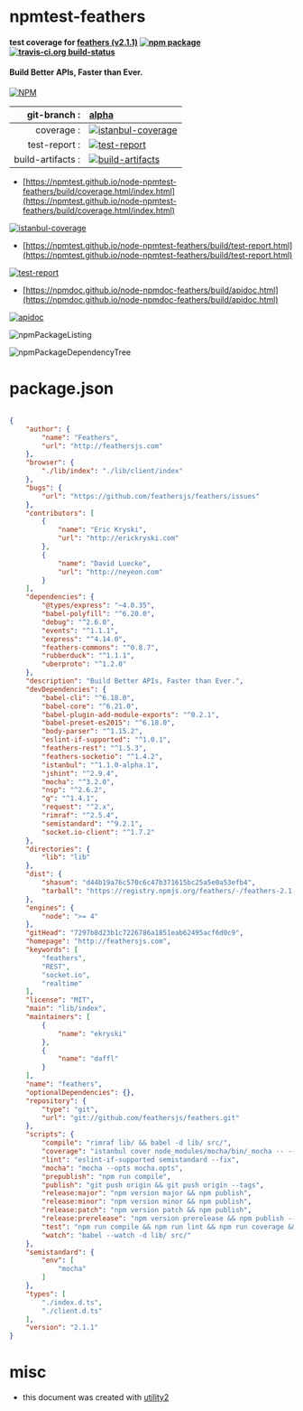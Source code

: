 # npmtest-feathers

#### test coverage for  [feathers (v2.1.1)](http://feathersjs.com)  [![npm package](https://img.shields.io/npm/v/npmtest-feathers.svg?style=flat-square)](https://www.npmjs.org/package/npmtest-feathers) [![travis-ci.org build-status](https://api.travis-ci.org/npmtest/node-npmtest-feathers.svg)](https://travis-ci.org/npmtest/node-npmtest-feathers)

#### Build Better APIs, Faster than Ever.

[![NPM](https://nodei.co/npm/feathers.png?downloads=true&downloadRank=true&stars=true)](https://www.npmjs.com/package/feathers)

| git-branch : | [alpha](https://github.com/npmtest/node-npmtest-feathers/tree/alpha)|
|--:|:--|
| coverage : | [![istanbul-coverage](https://npmtest.github.io/node-npmtest-feathers/build/coverage.badge.svg)](https://npmtest.github.io/node-npmtest-feathers/build/coverage.html/index.html)|
| test-report : | [![test-report](https://npmtest.github.io/node-npmtest-feathers/build/test-report.badge.svg)](https://npmtest.github.io/node-npmtest-feathers/build/test-report.html)|
| build-artifacts : | [![build-artifacts](https://npmtest.github.io/node-npmtest-feathers/glyphicons_144_folder_open.png)](https://github.com/npmtest/node-npmtest-feathers/tree/gh-pages/build)|

- [https://npmtest.github.io/node-npmtest-feathers/build/coverage.html/index.html](https://npmtest.github.io/node-npmtest-feathers/build/coverage.html/index.html)

[![istanbul-coverage](https://npmtest.github.io/node-npmtest-feathers/build/screenCapture.buildCi.browser.%252Ftmp%252Fbuild%252Fcoverage.lib.html.png)](https://npmtest.github.io/node-npmtest-feathers/build/coverage.html/index.html)

- [https://npmtest.github.io/node-npmtest-feathers/build/test-report.html](https://npmtest.github.io/node-npmtest-feathers/build/test-report.html)

[![test-report](https://npmtest.github.io/node-npmtest-feathers/build/screenCapture.buildCi.browser.%252Ftmp%252Fbuild%252Ftest-report.html.png)](https://npmtest.github.io/node-npmtest-feathers/build/test-report.html)

- [https://npmdoc.github.io/node-npmdoc-feathers/build/apidoc.html](https://npmdoc.github.io/node-npmdoc-feathers/build/apidoc.html)

[![apidoc](https://npmdoc.github.io/node-npmdoc-feathers/build/screenCapture.buildCi.browser.%252Ftmp%252Fbuild%252Fapidoc.html.png)](https://npmdoc.github.io/node-npmdoc-feathers/build/apidoc.html)

![npmPackageListing](https://npmtest.github.io/node-npmtest-feathers/build/screenCapture.npmPackageListing.svg)

![npmPackageDependencyTree](https://npmtest.github.io/node-npmtest-feathers/build/screenCapture.npmPackageDependencyTree.svg)



# package.json

```json

{
    "author": {
        "name": "Feathers",
        "url": "http://feathersjs.com"
    },
    "browser": {
        "./lib/index": "./lib/client/index"
    },
    "bugs": {
        "url": "https://github.com/feathersjs/feathers/issues"
    },
    "contributors": [
        {
            "name": "Eric Kryski",
            "url": "http://erickryski.com"
        },
        {
            "name": "David Luecke",
            "url": "http://neyeon.com"
        }
    ],
    "dependencies": {
        "@types/express": "~4.0.35",
        "babel-polyfill": "^6.20.0",
        "debug": "^2.6.0",
        "events": "^1.1.1",
        "express": "^4.14.0",
        "feathers-commons": "^0.8.7",
        "rubberduck": "^1.1.1",
        "uberproto": "^1.2.0"
    },
    "description": "Build Better APIs, Faster than Ever.",
    "devDependencies": {
        "babel-cli": "^6.18.0",
        "babel-core": "^6.21.0",
        "babel-plugin-add-module-exports": "^0.2.1",
        "babel-preset-es2015": "^6.18.0",
        "body-parser": "^1.15.2",
        "eslint-if-supported": "^1.0.1",
        "feathers-rest": "^1.5.3",
        "feathers-socketio": "^1.4.2",
        "istanbul": "^1.1.0-alpha.1",
        "jshint": "^2.9.4",
        "mocha": "^3.2.0",
        "nsp": "^2.6.2",
        "q": "^1.4.1",
        "request": "^2.x",
        "rimraf": "^2.5.4",
        "semistandard": "^9.2.1",
        "socket.io-client": "^1.7.2"
    },
    "directories": {
        "lib": "lib"
    },
    "dist": {
        "shasum": "d44b19a76c570c6c47b371615bc25a5e0a53efb4",
        "tarball": "https://registry.npmjs.org/feathers/-/feathers-2.1.1.tgz"
    },
    "engines": {
        "node": ">= 4"
    },
    "gitHead": "7297b8d23b1c7226786a1851eab62495acf6d0c9",
    "homepage": "http://feathersjs.com",
    "keywords": [
        "feathers",
        "REST",
        "socket.io",
        "realtime"
    ],
    "license": "MIT",
    "main": "lib/index",
    "maintainers": [
        {
            "name": "ekryski"
        },
        {
            "name": "daffl"
        }
    ],
    "name": "feathers",
    "optionalDependencies": {},
    "repository": {
        "type": "git",
        "url": "git://github.com/feathersjs/feathers.git"
    },
    "scripts": {
        "compile": "rimraf lib/ && babel -d lib/ src/",
        "coverage": "istanbul cover node_modules/mocha/bin/_mocha -- --opts mocha.opts",
        "lint": "eslint-if-supported semistandard --fix",
        "mocha": "mocha --opts mocha.opts",
        "prepublish": "npm run compile",
        "publish": "git push origin && git push origin --tags",
        "release:major": "npm version major && npm publish",
        "release:minor": "npm version minor && npm publish",
        "release:patch": "npm version patch && npm publish",
        "release:prerelease": "npm version prerelease && npm publish --tag pegasus",
        "test": "npm run compile && npm run lint && npm run coverage && nsp check",
        "watch": "babel --watch -d lib/ src/"
    },
    "semistandard": {
        "env": [
            "mocha"
        ]
    },
    "types": [
        "./index.d.ts",
        "./client.d.ts"
    ],
    "version": "2.1.1"
}
```



# misc
- this document was created with [utility2](https://github.com/kaizhu256/node-utility2)
